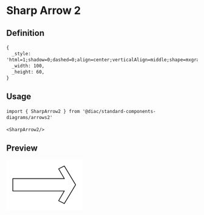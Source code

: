 # Sharp Arrow 2

## Definition

```
{
  _style: 'html=1;shadow=0;dashed=0;align=center;verticalAlign=middle;shape=mxgraph.arrows2.sharpArrow2;dy1=0.67;dx1=18;dx2=18;dy3=0.15;dx3=27;notch=0;',
  _width: 100,
  _height: 60,
}
```

## Usage

```
import { SharpArrow2 } from '@diac/standard-components-diagrams/arrows2'

<SharpArrow2/>
```

## Preview

<img src="./sharp-arrow-2.png" width="200"/>
